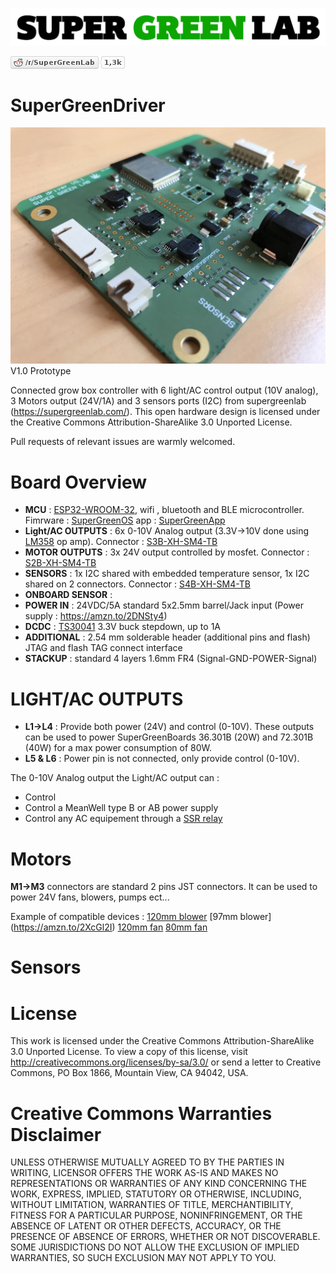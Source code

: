 ![SuperGreenLab](assets/sgl.png?raw=true "SuperGreenLab")

[![SuperGreenLab](assets/reddit-button.png?raw=true "SuperGreenLab")](https://www.reddit.com/r/SuperGreenLab)

# SuperGreenDriver

![SuperGreenLed](assets/pcb-side.png?raw=true "SuperGreenLed")
V1.0 Prototype

Connected grow box controller with 6 light/AC control output (10V analog), 3 Motors output (24V/1A) and 3 sensors ports (I2C) from supergreenlab (https://supergreenlab.com/). This open hardware design is licensed under the Creative Commons Attribution-ShareAlike 3.0 Unported License.

Pull requests of relevant issues are warmly welcomed.

# Board Overview

* **MCU** : [ESP32-WROOM-32](https://www.espressif.com/en/products/hardware/esp-wroom-32/overview), wifi , bluetooth and BLE microcontroller. Fimrware : [SuperGreenOS](https://github.com/supergreenlab/SuperGreenOS) app : [SuperGreenApp](https://github.com/supergreenlab/SuperGreenApp)
* **Light/AC OUTPUTS** : 6x 0-10V Analog output (3.3V->10V done using [LM358](https://www.diodes.com/assets/Datasheets/LM358.pdf) op amp). Connector : [S3B-XH-SM4-TB](http://www.jst-mfg.com/product/detail_e.php?series=277)
* **MOTOR OUTPUTS** : 3x 24V output controlled by mosfet. Connector : [S2B-XH-SM4-TB](http://www.jst-mfg.com/product/detail_e.php?series=277)
* **SENSORS** : 1x I2C shared with embedded temperature sensor, 1x I2C shared on 2 connectors. Connector : [S4B-XH-SM4-TB](http://www.jst-mfg.com/product/detail_e.php?series=277)
* **ONBOARD SENSOR** : 
* **POWER IN** : 24VDC/5A standard 5x2.5mm barrel/Jack input (Power supply : https://amzn.to/2DNSty4)
* **DCDC** : [TS30041](https://www.semtech.com/uploads/documents/ts3004x.pdf) 3.3V buck stepdown, up to 1A
* **ADDITIONAL** : 2.54 mm solderable header (additional pins and flash) JTAG and flash TAG connect interface
* **STACKUP** : standard 4 layers 1.6mm FR4 (Signal-GND-POWER-Signal)

# LIGHT/AC OUTPUTS

* **L1->L4** : Provide both power (24V) and control (0-10V). These outputs can be used to power SuperGreenBoards 36.301B (20W) and 72.301B (40W) for a max power consumption of 80W.
* **L5 & L6** : Power pin is not connected, only provide control (0-10V).

The 0-10V Analog output the Light/AC output can :
* Control 
* Control a MeanWell type B or AB power supply
* Control any AC equipement through a [SSR relay](https://amzn.to/2DSlBoa)

# Motors

**M1->M3** connectors are standard 2 pins JST connectors. It can be used to power 24V fans, blowers, pumps ect...

Example of compatible devices : [120mm blower](https://amzn.to/2GQcyqW) [97mm blower] (https://amzn.to/2XcGl2I) [120mm fan](https://amzn.to/2GyCE26) [80mm fan](https://amzn.to/2IyqqZ4) 

# Sensors


# License

This work is licensed under the Creative Commons Attribution-ShareAlike 3.0 Unported License. To view a copy of this license, visit http://creativecommons.org/licenses/by-sa/3.0/ or send a letter to Creative Commons, PO Box 1866, Mountain View, CA 94042, USA.

# Creative Commons Warranties Disclaimer

UNLESS OTHERWISE MUTUALLY AGREED TO BY THE PARTIES IN WRITING, LICENSOR OFFERS THE WORK AS-IS AND MAKES NO REPRESENTATIONS OR WARRANTIES OF ANY KIND CONCERNING THE WORK, EXPRESS, IMPLIED, STATUTORY OR OTHERWISE, INCLUDING, WITHOUT LIMITATION, WARRANTIES OF TITLE, MERCHANTIBILITY, FITNESS FOR A PARTICULAR PURPOSE, NONINFRINGEMENT, OR THE ABSENCE OF LATENT OR OTHER DEFECTS, ACCURACY, OR THE PRESENCE OF ABSENCE OF ERRORS, WHETHER OR NOT DISCOVERABLE. SOME JURISDICTIONS DO NOT ALLOW THE EXCLUSION OF IMPLIED WARRANTIES, SO SUCH EXCLUSION MAY NOT APPLY TO YOU.
